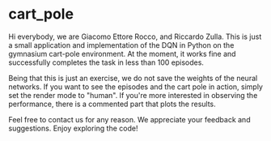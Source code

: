 # cart_pole

Hi everybody, we are Giacomo Ettore Rocco, and Riccardo Zulla. This is just a small application and implementation of the DQN in Python on the gymnasium cart-pole environment. 
At the moment, it works fine and successfully completes the task in less than 100 episodes.

Being that this is just an exercise, we do not save the weights of the neural networks. If you want to see the episodes and the cart pole in action, simply set the render mode to "human". 
If you're more interested in observing the performance, there is a commented part that plots the results.

Feel free to contact us for any reason. We appreciate your feedback and suggestions. Enjoy exploring the code!

